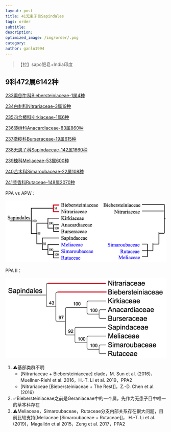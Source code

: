 ```yaml
---
layout: post
title: 41无患子目Sapindales
tags: order    
subtitle: 
description: 
optimized_image: /img/order/.png
category: 
author: ganlu1994  
---
```


> 【拉】sapo肥皂+India印度

## 9科472属6142种

[233熏倒牛科Biebersteiniaceae-1属4种](https://ganlu1994.github.io/233熏倒牛科Biebersteiniaceae/)

[234白刺科Nitrariaceae-3属19种](https://ganlu1994.github.io/234白刺科Nitrariaceae/)

[235四合椿科Kirkiaceae-1属6种](https://ganlu1994.github.io/235四合椿科Kirkiaceae/)

[236漆树科Anacardiaceae-83属860种](https://ganlu1994.github.io/236漆树科Anacardiaceae/)

[237橄榄科Burseraceae-19属615种](https://ganlu1994.github.io/237橄榄科Burseraceae/)

[238无患子科Sapindaceae-142属1860种](https://ganlu1994.github.io/238无患子科Sapindaceae/)

[239楝科Meliaceae-53属600种](https://ganlu1994.github.io/239楝科Meliaceae/)

[240苦木科Simaroubaceae-22属108种](https://ganlu1994.github.io/240苦木科Simaroubaceae/)

[241芸香科Rutaceae-148属2070种](https://ganlu1994.github.io/241芸香科Rutaceae/)

PPA vs APW：

![](/img/phylo/64-41无患子目P1vsA.png)

PPA II：

![](/img/phylo/64-41无患子目P2.png)

1. ⚠️基部类群不明
    * [Nitrariaceae + Biebersteiniaceae] clade，M. Sun et al. (2016)，Muellner-Riehl et al. 2016，H.-T. Li et al. 2019，PPA2
    * [Nitrariaceae [Biebersteiniaceae + The Rest]]，Z.-D. Chen et al. (2016)
2. ✅Biebersteiniaceae之前是Geraniaceae中的一个属，先作为无患子目中唯一的草本科存在
3. ⚠️Meliaceae，Simaroubaceae，Rutaceae分支内部关系存在很大问题，目前比较支持[Meliaceae [Simaroubaceae + Rutaceae]]， H.-T. Li et al. (2019)，Magallón et al 2015，Zeng et al. 2017，PPA2